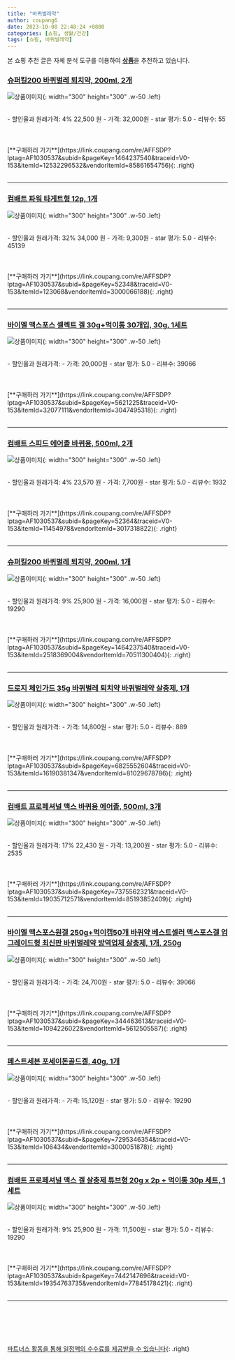 ```yaml
---
title: "바퀴벌레약"
author: coupang6
date: 2023-10-08 22:48:24 +0800
categories: [쇼핑, 생활/건강]
tags: [쇼핑, 바퀴벌레약]
---
```


본 쇼핑 추천 글은 자체 분석 도구를 이용하여 [**상품**](https://link.coupang.com/a/bao1ui)을 추천하고 있습니다.

### [슈퍼킬200 바퀴벌레 퇴치약, 200ml, 2개](https://link.coupang.com/re/AFFSDP?lptag=AF1030537&subid=&pageKey=1464237540&traceid=V0-153&itemId=12532296532&vendorItemId=85861654756)

![상품이미지](https://thumbnail9.coupangcdn.com/thumbnails/remote/230x230ex/image/retail/images/5435be9a-2110-4d82-83df-ab2df7730d82964916893982733827.png){: width="300" height="300" .w-50 .left}


<br>
- 할인율과 원래가격: 4%  22,500   원
- 가격: 32,000원
- star 평가: 5.0
- 리뷰수: 55
<br>
<br>
<br>
<br>
[**구매하러 가기**](https://link.coupang.com/re/AFFSDP?lptag=AF1030537&subid=&pageKey=1464237540&traceid=V0-153&itemId=12532296532&vendorItemId=85861654756){: .right}
<br>
<br>

---

### [컴배트 파워 타게트형 12p, 1개](https://link.coupang.com/re/AFFSDP?lptag=AF1030537&subid=&pageKey=52348&traceid=V0-153&itemId=123068&vendorItemId=3000066188)

![상품이미지](https://thumbnail8.coupangcdn.com/thumbnails/remote/230x230ex/image/retail/images/4457942650874453-b0d6f3c1-be05-4201-902f-1aa182cf0a2b.jpg){: width="300" height="300" .w-50 .left}


<br>
- 할인율과 원래가격: 32%  34,000   원
- 가격: 9,300원
- star 평가: 5.0
- 리뷰수: 45139
<br>
<br>
<br>
<br>
[**구매하러 가기**](https://link.coupang.com/re/AFFSDP?lptag=AF1030537&subid=&pageKey=52348&traceid=V0-153&itemId=123068&vendorItemId=3000066188){: .right}
<br>
<br>

---

### [바이엘 맥스포스 셀렉트 겔 30g+먹이통 30개입, 30g, 1세트](https://link.coupang.com/re/AFFSDP?lptag=AF1030537&subid=&pageKey=5621225&traceid=V0-153&itemId=32077111&vendorItemId=3047495318)

![상품이미지](https://thumbnail7.coupangcdn.com/thumbnails/remote/230x230ex/image/retail/images/1674488153714136-e90ea96f-0afa-49c0-a693-262cbd823e60.png){: width="300" height="300" .w-50 .left}


<br>
- 할인율과 원래가격: 
- 가격: 20,000원
- star 평가: 5.0
- 리뷰수: 39066
<br>
<br>
<br>
<br>
[**구매하러 가기**](https://link.coupang.com/re/AFFSDP?lptag=AF1030537&subid=&pageKey=5621225&traceid=V0-153&itemId=32077111&vendorItemId=3047495318){: .right}
<br>
<br>

---

### [컴배트 스피드 에어졸 바퀴용, 500ml, 2개](https://link.coupang.com/re/AFFSDP?lptag=AF1030537&subid=&pageKey=52364&traceid=V0-153&itemId=11454978&vendorItemId=3017318822)

![상품이미지](https://thumbnail6.coupangcdn.com/thumbnails/remote/230x230ex/image/product/image/vendoritem/2016/07/14/3017318822/7f037b84-fa02-4384-99c9-973b744b6314.jpg){: width="300" height="300" .w-50 .left}


<br>
- 할인율과 원래가격: 4%  23,570   원
- 가격: 7,700원
- star 평가: 5.0
- 리뷰수: 1932
<br>
<br>
<br>
<br>
[**구매하러 가기**](https://link.coupang.com/re/AFFSDP?lptag=AF1030537&subid=&pageKey=52364&traceid=V0-153&itemId=11454978&vendorItemId=3017318822){: .right}
<br>
<br>

---

### [슈퍼킬200 바퀴벌레 퇴치약, 200ml, 1개](https://link.coupang.com/re/AFFSDP?lptag=AF1030537&subid=&pageKey=1464237540&traceid=V0-153&itemId=2518369004&vendorItemId=70511300404)

![상품이미지](https://thumbnail8.coupangcdn.com/thumbnails/remote/230x230ex/image/retail/images/1927046047649662-b08cb01a-cd74-4946-9e51-5e6edd7db9cd.jpg){: width="300" height="300" .w-50 .left}


<br>
- 할인율과 원래가격: 9%  25,900   원
- 가격: 16,000원
- star 평가: 5.0
- 리뷰수: 19290
<br>
<br>
<br>
<br>
[**구매하러 가기**](https://link.coupang.com/re/AFFSDP?lptag=AF1030537&subid=&pageKey=1464237540&traceid=V0-153&itemId=2518369004&vendorItemId=70511300404){: .right}
<br>
<br>

---

### [드로지 체인가드 35g 바퀴벌레 퇴치약 바퀴벌레약 살충제, 1개](https://link.coupang.com/re/AFFSDP?lptag=AF1030537&subid=&pageKey=6825552604&traceid=V0-153&itemId=16190381347&vendorItemId=81029678786)

![상품이미지](https://thumbnail10.coupangcdn.com/thumbnails/remote/230x230ex/image/vendor_inventory/8219/10086bb185bc43402488fba4c38cfca37e6eaef383ce9f42cba4ac4bf9ff.png){: width="300" height="300" .w-50 .left}


<br>
- 할인율과 원래가격: 
- 가격: 14,800원
- star 평가: 5.0
- 리뷰수: 889
<br>
<br>
<br>
<br>
[**구매하러 가기**](https://link.coupang.com/re/AFFSDP?lptag=AF1030537&subid=&pageKey=6825552604&traceid=V0-153&itemId=16190381347&vendorItemId=81029678786){: .right}
<br>
<br>

---

### [컴배트 프로페셔널 맥스 바퀴용 에어졸, 500ml, 3개](https://link.coupang.com/re/AFFSDP?lptag=AF1030537&subid=&pageKey=7375562321&traceid=V0-153&itemId=19035712571&vendorItemId=85193852409)

![상품이미지](https://thumbnail6.coupangcdn.com/thumbnails/remote/230x230ex/image/retail/images/5219795004955771-76852b29-1250-46f4-bc6c-6b9b78801085.jpg){: width="300" height="300" .w-50 .left}


<br>
- 할인율과 원래가격: 17%  22,430   원
- 가격: 13,200원
- star 평가: 5.0
- 리뷰수: 2535
<br>
<br>
<br>
<br>
[**구매하러 가기**](https://link.coupang.com/re/AFFSDP?lptag=AF1030537&subid=&pageKey=7375562321&traceid=V0-153&itemId=19035712571&vendorItemId=85193852409){: .right}
<br>
<br>

---

### [바이엘 맥스포스원겔 250g+먹이캡50개 바퀴약 베스트셀러 맥스포스겔 업그레이드형 최신판 바퀴벌레약 방역업체 살충제, 1개, 250g](https://link.coupang.com/re/AFFSDP?lptag=AF1030537&subid=&pageKey=344463613&traceid=V0-153&itemId=1094226022&vendorItemId=5612505587)

![상품이미지](https://thumbnail8.coupangcdn.com/thumbnails/remote/230x230ex/image/vendor_inventory/8e73/c369ced58a2689a32ab5ef213a95427fd6f45e0f0c9da5aecb87b5603ccb.jpg){: width="300" height="300" .w-50 .left}


<br>
- 할인율과 원래가격: 
- 가격: 24,700원
- star 평가: 5.0
- 리뷰수: 39066
<br>
<br>
<br>
<br>
[**구매하러 가기**](https://link.coupang.com/re/AFFSDP?lptag=AF1030537&subid=&pageKey=344463613&traceid=V0-153&itemId=1094226022&vendorItemId=5612505587){: .right}
<br>
<br>

---

### [페스트세븐 포세이돈골드겔, 40g, 1개](https://link.coupang.com/re/AFFSDP?lptag=AF1030537&subid=&pageKey=7295346354&traceid=V0-153&itemId=106434&vendorItemId=3000051878)

![상품이미지](https://thumbnail6.coupangcdn.com/thumbnails/remote/230x230ex/image/retail/images/533391104517021-0a8f58d0-b77b-445a-966a-bbd55018a79d.jpg){: width="300" height="300" .w-50 .left}


<br>
- 할인율과 원래가격: 
- 가격: 15,120원
- star 평가: 5.0
- 리뷰수: 19290
<br>
<br>
<br>
<br>
[**구매하러 가기**](https://link.coupang.com/re/AFFSDP?lptag=AF1030537&subid=&pageKey=7295346354&traceid=V0-153&itemId=106434&vendorItemId=3000051878){: .right}
<br>
<br>

---

### [컴배트 프로페셔널 맥스 겔 살충제 튜브형 20g x 2p + 먹이통 30p 세트, 1세트](https://link.coupang.com/re/AFFSDP?lptag=AF1030537&subid=&pageKey=7442147696&traceid=V0-153&itemId=19354763735&vendorItemId=77845178421)

![상품이미지](https://thumbnail8.coupangcdn.com/thumbnails/remote/230x230ex/image/retail/images/1602484923887547-c4aaf9c0-4623-482b-a2c5-6c320f05fe3e.jpg){: width="300" height="300" .w-50 .left}


<br>
- 할인율과 원래가격: 9%  25,900   원
- 가격: 11,500원
- star 평가: 5.0
- 리뷰수: 19290
<br>
<br>
<br>
<br>
[**구매하러 가기**](https://link.coupang.com/re/AFFSDP?lptag=AF1030537&subid=&pageKey=7442147696&traceid=V0-153&itemId=19354763735&vendorItemId=77845178421){: .right}
<br>
<br>

---
<br><br><br><br><br> [파트너스 활동을 통해 일정액의 수수료를 제공받을 수 있습니다](https://link.coupang.com/a/bao1ui){: .right}